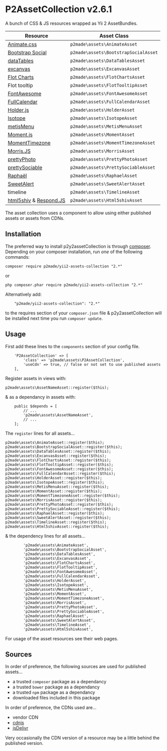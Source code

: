 P2AssetCollection v2.6.1
========================

A bunch of CSS & JS resources wrapped as Yii 2 AssetBundles.

Resource | Asset Class
-------- | -----------
[Animate.css](http://daneden.github.io/animate.css/) | `p2made\assets\AnimateAsset`
[Bootstrap Social](https://github.com/lipis/bootstrap-social) | `p2made\assets\BootstrapSocialAsset`
[dataTables](http://datatables.net) | `p2made\assets\DataTablesAsset`
[excanvas](https://github.com/arv/ExplorerCanvas) | `p2made\assets\ExcanvasAsset`
[Flot Charts](http://www.flotcharts.org) | `p2made\assets\FlotChartsAsset`
Flot tooltip | `p2made\assets\FlotTooltipAsset` |
[FontAwesome](http://fortawesome.github.io/Font-Awesome/) | `p2made\assets\FontAwesomeAsset`
[FullCalendar](http://fullcalendar.io) | `p2made\assets\FullCalendarAsset`
[Holder.js](http://imsky.github.io/holder/) | `p2made\assets\HolderAsset`
[Isotope](http://isotope.metafizzy.co) | `p2made\assets\IsotopeAsset`
[metisMenu](https://github.com/onokumus/metisMenu) | `p2made\assets\MetisMenuAsset`
[Moment.js](http://momentjs.com/) | `p2made\assets\MomentAsset`
[MomentTimezone](http://momentjs.com/timezone/) | `p2made\assets\MomentTimezoneAsset`
[Morris.JS](http://morrisjs.github.io/morris.js/) | `p2made\assets\MorrisAsset`
[prettyPhoto](http://www.no-margin-for-errors.com/projects/prettyphoto-jquery-lightbox-clone/) | `p2made\assets\PrettyPhotoAsset`
[prettySociable](http://www.no-margin-for-errors.com/projects/prettysociable-mashable-like-sharing/) | `p2made\assets\PrettySociableAsset`
[Raphaël](http://raphaeljs.com) | `p2made\assets\RaphaelAsset`
[SweetAlert](http://t4t5.github.io/sweetalert/) | `p2made\assets\SweetAlertAsset`
timeline | `p2made\assets\TimelineAsset`
[html5shiv](https://github.com/afarkas/html5shiv) & [Respond.JS](https://github.com/scottjehl/Respond) | `p2made\assets\Html5shivAsset`

The asset collection uses a component to allow using either published assets or assets from CDNs.

Installation
------------

The preferred way to install p2y2assetCollection is through [composer](http://getcomposer.org/download/).
Depending on your composer installation, run *one* of the following commands:

```
composer require p2made/yii2-assets-collection "2.*"
```

or

```
php composer.phar require p2made/yii2-assets-collection "2.*"
```

Alternatively add:

```
	"p2made/yii2-assets-collection": "2.*"
```

to the requires section of your `composer.json` file & p2y2assetCollection will be installed next time you run `composer update`.

Usage
-----

First add these lines to the `components` section of your config file.

```
	'P2AssetCollection' => [
		'class' => 'p2made\assets\P2AssetCollection',
		'useCdn' => true, // false or not set to use published assets
	],
```

Register assets in views with:

```
p2made\assets\AssetNameAsset::register($this);
```

& as a dependancy in assets with:

```
	public $depends = [
		// ...
		'p2made\assets\AssetNameAsset',
		// ...
	];
```

The `register` lines for all assets...

```
p2made\assets\AnimateAsset::register($this);
p2made\assets\BootstrapSocialAsset::register($this);
p2made\assets\DataTablesAsset::register($this);
p2made\assets\ExcanvasAsset::register($this);
p2made\assets\FlotChartsAsset::register($this);
p2made\assets\FlotTooltipAsset::register($this);
p2made\assets\FontAwesomeAsset::register($this);
p2made\assets\FullCalendarAsset::register($this);
p2made\assets\HolderAsset::register($this);
p2made\assets\IsotopeAsset::register($this);
p2made\assets\MetisMenuAsset::register($this);
p2made\assets\MomentAsset::register($this);
p2made\assets\MomentTimezoneAsset::register($this);
p2made\assets\MorrisAsset::register($this);
p2made\assets\PrettyPhotoAsset::register($this);
p2made\assets\PrettySociableAsset::register($this);
p2made\assets\RaphaelAsset::register($this);
p2made\assets\SweetAlertAsset::register($this);
p2made\assets\TimelineAsset::register($this);
p2made\assets\Html5shivAsset::register($this);
```

& the dependency lines for all assets...

```
		'p2made\assets\AnimateAsset',
		'p2made\assets\BootstrapSocialAsset',
		'p2made\assets\DataTablesAsset',
		'p2made\assets\ExcanvasAsset',
		'p2made\assets\FlotChartsAsset',
		'p2made\assets\FlotTooltipAsset',
		'p2made\assets\FontAwesomeAsset',
		'p2made\assets\FullCalendarAsset',
		'p2made\assets\HolderAsset',
		'p2made\assets\IsotopeAsset',
		'p2made\assets\MetisMenuAsset',
		'p2made\assets\MomentAsset',
		'p2made\assets\MomentTimezoneAsset',
		'p2made\assets\MorrisAsset',
		'p2made\assets\PrettyPhotoAsset',
		'p2made\assets\PrettySociableAsset',
		'p2made\assets\RaphaelAsset',
		'p2made\assets\SweetAlertAsset',
		'p2made\assets\TimelineAsset',
		'p2made\assets\Html5shivAsset',
```

For usage of the asset resources see their web pages.

Sources
-------

In order of preference, the following sources are used for published assets...

- a trusted `composer` package as a dependancy
- a trusted `bower` package as a dependancy
- a trusted `npm` package as a dependancy
- downloaded files included in this package

In order of preference, the CDNs used are...

- vendor CDN
- [cdnjs](https://cdnjs.com/)
- [jsDelivr](http://www.jsdelivr.com/)

Very occasionally the CDN version of a resource may be a little behind the published version.



